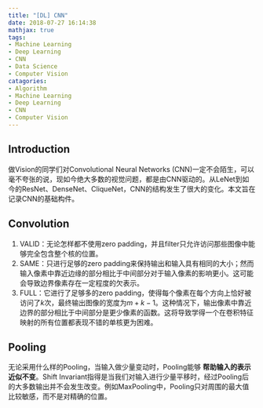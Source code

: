 ```yaml
---
title: "[DL] CNN"
date: 2018-07-27 16:14:38
mathjax: true
tags:
- Machine Learning
- Deep Learning
- CNN
- Data Science
- Computer Vision
catagories:
- Algorithm
- Machine Learning
- Deep Learning
- CNN
- Computer Vision
---
```

## Introduction
做Vision的同学们对Convolutional Neural Networks (CNN)一定不会陌生，可以毫不夸张的说，现如今绝大多数的视觉问题，都是由CNN驱动的。从LeNet到如今的ResNet、DenseNet、CliqueNet，CNN的结构发生了很大的变化。本文旨在记录CNN的基础构件。

## Convolution
1. VALID：无论怎样都不使用zero padding，并且filter只允许访问那些图像中能够完全包含整个核的位置。
2. SAME：只进行足够的zero padding来保持输出和输入具有相同的大小；然而输入像素中靠近边缘的部分相比于中间部分对于输入像素的影响更小。这可能会导致边界像素存在一定程度的欠表示。
3. FULL：它进行了足够多的zero padding，使得每个像素在每个方向上恰好被访问了$k$次，最终输出图像的宽度为$m+k-1$。这种情况下，输出像素中靠近边界的部分相比于中间部分是更少像素的函数。这将导致学得一个在卷积特征映射的所有位置都表现不错的单核更为困难。


## Pooling
无论采用什么样的Pooling，当输入做少量变动时，Pooling能够 __帮助输入的表示近似不变__。Shift Invariant指得是当我们对输入进行少量平移时，经过Pooling后的大多数输出并不会发生改变。例如MaxPooling中，Pooling只对周围的最大值比较敏感，而不是对精确的位置。
